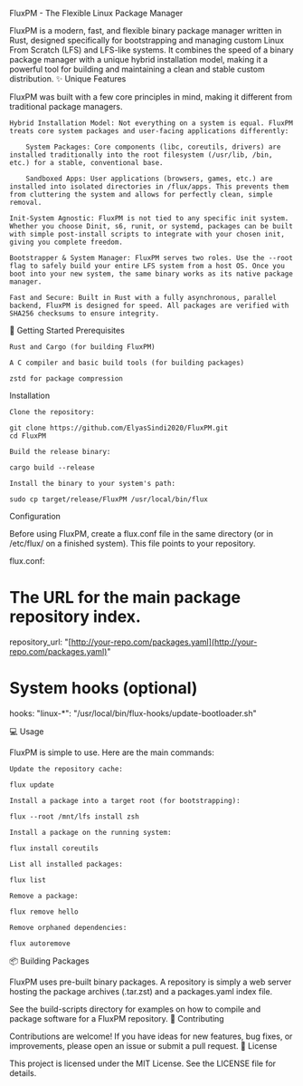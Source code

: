 FluxPM - The Flexible Linux Package Manager

FluxPM is a modern, fast, and flexible binary package manager written in Rust, designed specifically for bootstrapping and managing custom Linux From Scratch (LFS) and LFS-like systems. It combines the speed of a binary package manager with a unique hybrid installation model, making it a powerful tool for building and maintaining a clean and stable custom distribution.
✨ Unique Features

FluxPM was built with a few core principles in mind, making it different from traditional package managers.

    Hybrid Installation Model: Not everything on a system is equal. FluxPM treats core system packages and user-facing applications differently:

        System Packages: Core components (libc, coreutils, drivers) are installed traditionally into the root filesystem (/usr/lib, /bin, etc.) for a stable, conventional base.

        Sandboxed Apps: User applications (browsers, games, etc.) are installed into isolated directories in /flux/apps. This prevents them from cluttering the system and allows for perfectly clean, simple removal.

    Init-System Agnostic: FluxPM is not tied to any specific init system. Whether you choose Dinit, s6, runit, or systemd, packages can be built with simple post-install scripts to integrate with your chosen init, giving you complete freedom.

    Bootstrapper & System Manager: FluxPM serves two roles. Use the --root flag to safely build your entire LFS system from a host OS. Once you boot into your new system, the same binary works as its native package manager.

    Fast and Secure: Built in Rust with a fully asynchronous, parallel backend, FluxPM is designed for speed. All packages are verified with SHA256 checksums to ensure integrity.

🚀 Getting Started
Prerequisites

    Rust and Cargo (for building FluxPM)

    A C compiler and basic build tools (for building packages)

    zstd for package compression

Installation

    Clone the repository:

    git clone https://github.com/ElyasSindi2020/FluxPM.git
    cd FluxPM

    Build the release binary:

    cargo build --release

    Install the binary to your system's path:

    sudo cp target/release/FluxPM /usr/local/bin/flux

Configuration

Before using FluxPM, create a flux.conf file in the same directory (or in /etc/flux/ on a finished system). This file points to your repository.

flux.conf:

# The URL for the main package repository index.
repository_url: "[http://your-repo.com/packages.yaml](http://your-repo.com/packages.yaml)"

# System hooks (optional)
hooks:
  "linux-*": "/usr/local/bin/flux-hooks/update-bootloader.sh"

💻 Usage

FluxPM is simple to use. Here are the main commands:

    Update the repository cache:

    flux update

    Install a package into a target root (for bootstrapping):

    flux --root /mnt/lfs install zsh

    Install a package on the running system:

    flux install coreutils

    List all installed packages:

    flux list

    Remove a package:

    flux remove hello

    Remove orphaned dependencies:

    flux autoremove

📦 Building Packages

FluxPM uses pre-built binary packages. A repository is simply a web server hosting the package archives (.tar.zst) and a packages.yaml index file.

See the build-scripts directory for examples on how to compile and package software for a FluxPM repository.
🤝 Contributing

Contributions are welcome! If you have ideas for new features, bug fixes, or improvements, please open an issue or submit a pull request.
📜 License

This project is licensed under the MIT License. See the LICENSE file for details.
